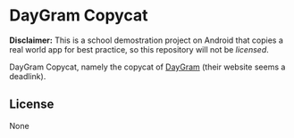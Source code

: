 DayGram Copycat
===============

**Disclaimer:** This is a school demostration project on Android that copies a
real world app for best practice, so this repository will not be *licensed*.

DayGram Copycat, namely the copycat of [DayGram](http://saltycrackers.net/daygram/)
(their website seems a deadlink).

License
-------

None
